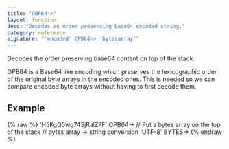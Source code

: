 ```yaml
---
title: "OBP64->"
layout: function
desc: "Decodes an order preserving base64 encoded string."
category: reference
signature: "'encoded' OPB64-> 'bytesarray'"
---
```


Decodes the order preserving base64 content on top of the stack.


OPB64 is a Base64 like encoding which preserves the lexicographic order of the original byte arrays in the encoded ones. This is needed so we can compare encoded byte arrays without having to first decode them.

## Example ##

{% raw %}
<warp10-warpscript-widget backend="{{backend}}"  exec-endpoint="{{execEndpoint}}">
'H5KgQ5wg74SjRalZ7F'
OPB64->
// Put a bytes array on the top of the stack
// bytes array -> string conversion
'UTF-8' BYTES->
</warp10-warpscript-widget>
{% endraw %}    

